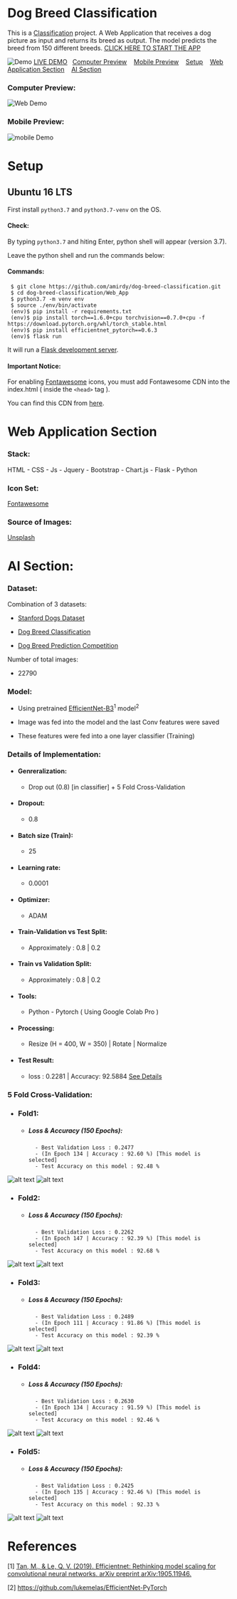 # Dog Breed Classification

This is a <ins>Classification</ins> project. A Web Application that receives a dog picture as input and returns its breed as output. The model predicts the breed from 150 different breeds.
[<ins>CLICK HERE TO START THE APP</ins>](http://62.106.95.203:5000)

![Demo](README_Files/Demo.png)
<ins>[LIVE DEMO]()</ins>&nbsp;&nbsp;&nbsp;<ins>[Computer Preview](#computer-preview)</ins>&nbsp;&nbsp;&nbsp;
<ins>[Mobile Preview](#mobile-preview)</ins>&nbsp;&nbsp;&nbsp;
<ins>[Setup](#Setup)</ins>&nbsp;&nbsp;&nbsp;
<ins>[Web Application Section](#web-application-section)</ins>&nbsp;&nbsp;&nbsp;
<ins>[AI Section](#ai-section)</ins>
&nbsp;&nbsp;&nbsp;
### Computer Preview: 
![Web Demo](README_Files/web.gif)

### Mobile Preview:
![mobile Demo](README_Files/mobile.gif)

# Setup
## Ubuntu 16 LTS
First install `python3.7` and `python3.7-venv` on the OS.

#### Check:

By typing `python3.7` and hiting Enter, python shell will appear (version 3.7).

Leave the python shell and run the commands below:

#### Commands:

```
 $ git clone https://github.com/amirdy/dog-breed-classification.git 
 $ cd dog-breed-classification/Web_App
 $ python3.7 -m venv env 
 $ source ./env/bin/activate
 (env)$ pip install -r requirements.txt
 (env)$ pip install torch==1.6.0+cpu torchvision==0.7.0+cpu -f https://download.pytorch.org/whl/torch_stable.html
 (env)$ pip install efficientnet_pytorch==0.6.3
 (env)$ flask run
 ```
 It will run a <ins>Flask development server</ins>.
 #### Important Notice: 
 For enabling [Fontawesome](https://www.Fontawesome.com) icons, you must add Fontawesome CDN into the index.html ( inside the `<head>` tag ).
 
 You can find this CDN from [here](https://fontawesome.com/account/cdn).
# Web Application Section 
  
### Stack:

HTML - CSS - Js - Jquery - Bootstrap - Chart.js - Flask - Python 

### Icon Set:
[Fontawesome](https://www.Fontawesome.com)

### Source of Images: 
[Unsplash](https://unsplash.com/)

# AI Section: 

### Dataset:

Combination of 3 datasets:

- [Stanford Dogs Dataset](http://vision.stanford.edu/aditya86/ImageNetDogs/)

- [Dog Breed Classification](https://www.kaggle.com/venktesh/person-images)

- [Dog Breed Prediction Competition](https://www.kaggle.com/malhotra1432/dog-breed-prediction-competition) 

Number of total images:
- 22790

### Model:
- Using pretrained [EfficientNet-B3](https://arxiv.org/abs/1905.11946)<sup>1</sup> model<sup>2</sup>

- Image was fed into the model and the last Conv features were saved

- These features were fed into a one layer classifier (Training)

### Details of Implementation:
- #### Genreralization: 
   - Drop out (0.8) \[in classifier\] + 5 Fold Cross-Validation
- #### Dropout: 
   - 0.8
- #### Batch size (Train): 
   - 25 
- #### Learning rate: 
   - 0.0001
- #### Optimizer: 
   - ADAM
- #### Train-Validation vs Test Split: 
   - Approximately : 0.8 | 0.2 
- #### Train vs Validation Split: 
   - Approximately : 0.8 | 0.2 
- #### Tools: 
   - Python - Pytorch ( Using Google Colab Pro )
- #### Processing: 
   - Resize (H = 400, W = 350) | Rotate | Normalize
- #### Test Result: 
   - loss : 0.2281  | Accuracy: 92.5884 <ins>[See Details](README_Files/Test_Acc.txt)</ins>

### 5 Fold Cross-Validation:

- ### Fold1:
  - ##### Loss & Accuracy (150 Epochs):
          - Best Validation Loss : 0.2477
          - (In Epoch 134 | Accuracy : 92.60 %) [This model is selected]
          - Test Accuracy on this model : 92.48 %

![alt text](README_Files/loss1.png) ![alt text](README_Files/acc1.png)
- ### Fold2:
  - ##### Loss & Accuracy (150 Epochs):
          - Best Validation Loss : 0.2262
          - (In Epoch 147 | Accuracy : 92.39 %) [This model is selected]  
          - Test Accuracy on this model : 92.68 %
![alt text](README_Files/loss2.png) ![alt text](README_Files/acc2.png)
- ### Fold3:
  - ##### Loss & Accuracy (150 Epochs):
          - Best Validation Loss : 0.2489
          - (In Epoch 111 | Accuracy : 91.86 %) [This model is selected]
          - Test Accuracy on this model : 92.39 %
![alt text](README_Files/loss3.png) ![alt text](README_Files/acc3.png)
- ### Fold4:
  - ##### Loss & Accuracy (150 Epochs):
          - Best Validation Loss : 0.2630
          - (In Epoch 134 | Accuracy : 91.59 %) [This model is selected]
          - Test Accuracy on this model : 92.46 %
![alt text](README_Files/loss4.png) ![alt text](README_Files/acc4.png)
- ### Fold5:
  - ##### Loss & Accuracy (150 Epochs):
          - Best Validation Loss : 0.2425
          - (In Epoch 135 | Accuracy : 92.46 %) [This model is selected]
          - Test Accuracy on this model : 92.33 %
![alt text](README_Files/loss5.png) ![alt text](README_Files/acc5.png)

# References

[1] [Tan, M., & Le, Q. V. (2019). Efficientnet: Rethinking model scaling for convolutional neural networks. arXiv preprint arXiv:1905.11946.](https://arxiv.org/abs/1905.11946)

[2] https://github.com/lukemelas/EfficientNet-PyTorch




